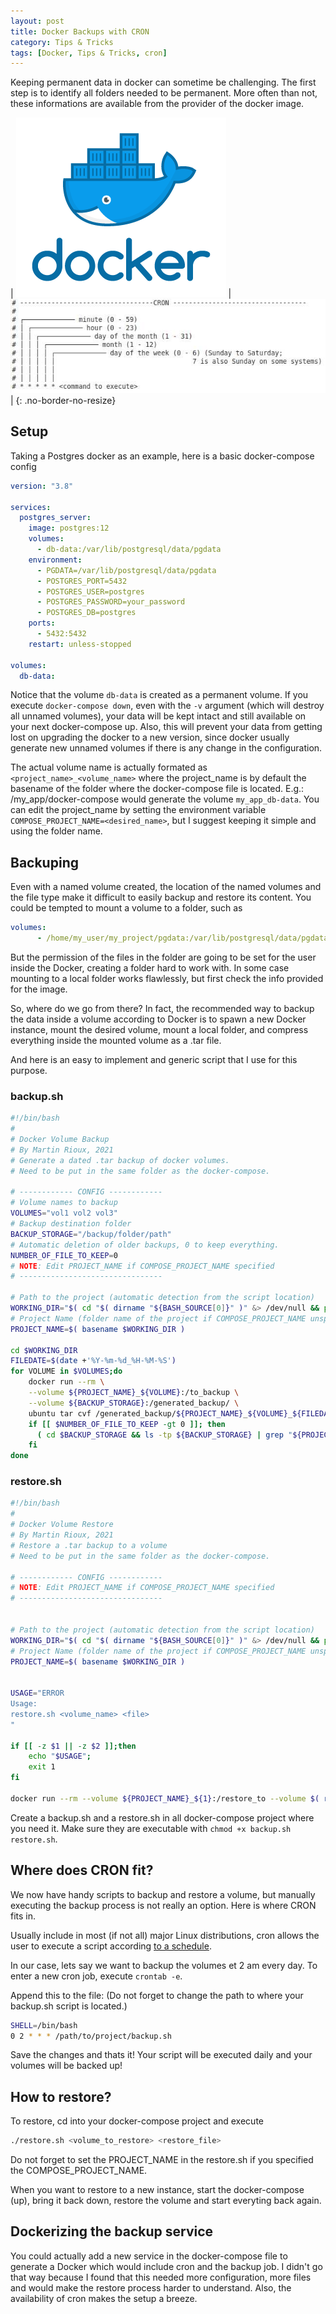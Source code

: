 ```yaml
---
layout: post
title: Docker Backups with CRON
category: Tips & Tricks
tags: [Docker, Tips & Tricks, cron]
---
```

Keeping permanent data in docker can sometime be challenging.
The first step is to identify all folders needed to be permanent. More often than not, these informations are available from the provider of the docker image.

| ![docker](/public/img/generic/docker.png) | ![cron](/public/img/posts/cron.jpg) |
{: .no-border-no-resize}

<!-- more -->

## Setup
Taking a Postgres docker as an example, here is a basic docker-compose config
```yml
version: "3.8"

services:
  postgres_server:
    image: postgres:12
    volumes:
      - db-data:/var/lib/postgresql/data/pgdata
    environment:
      - PGDATA=/var/lib/postgresql/data/pgdata
      - POSTGRES_PORT=5432
      - POSTGRES_USER=postgres
      - POSTGRES_PASSWORD=your_password
      - POSTGRES_DB=postgres
    ports:
      - 5432:5432
    restart: unless-stopped

volumes:
  db-data:
```

Notice that the volume `db-data` is created as a permanent volume.
If you execute `docker-compose down`, even with the `-v` argument (which will destroy all unnamed volumes), your data will be kept intact and still available on your next docker-compose up. Also, this will prevent your data from getting lost on upgrading the docker to a new version, since docker usually generate new unnamed volumes if there is any change in the configuration.

The actual volume name is actually formated as `<project_name>_<volume_name>` where the project_name is by default the basename of the folder where the docker-compose file is located. E.g.: /my_app/docker-compose would generate the volume `my_app_db-data`. You can edit the project_name by setting the environment variable `COMPOSE_PROJECT_NAME=<desired_name>`, but I suggest keeping it simple and using the folder name.

## Backuping
Even with a named volume created, the location of the named volumes and the file type make it difficult to easily backup and restore its content. You could be tempted to mount a volume to a folder, such as
```yml
volumes:
      - /home/my_user/my_project/pgdata:/var/lib/postgresql/data/pgdata
```
But the permission of the files in the folder are going to be set for the user inside the Docker, creating a folder hard to work with.
In some case mounting to a local folder works flawlessly, but first check the info provided for the image.

So, where do we go from there? In fact, the recommended way to backup the data inside a volume according to Docker is to spawn a new Docker instance, mount the desired volume, mount a local folder, and compress everything inside the mounted volume as a .tar file.

And here is an easy to implement and generic script that I use for this purpose.

### backup.sh
```bash
#!/bin/bash
#
# Docker Volume Backup
# By Martin Rioux, 2021
# Generate a dated .tar backup of docker volumes.
# Need to be put in the same folder as the docker-compose.

# ------------ CONFIG ------------
# Volume names to backup
VOLUMES="vol1 vol2 vol3"
# Backup destination folder
BACKUP_STORAGE="/backup/folder/path"
# Automatic deletion of older backups, 0 to keep everything.
NUMBER_OF_FILE_TO_KEEP=0
# NOTE: Edit PROJECT_NAME if COMPOSE_PROJECT_NAME specified
# --------------------------------

# Path to the project (automatic detection from the script location)
WORKING_DIR="$( cd "$( dirname "${BASH_SOURCE[0]}" )" &> /dev/null && pwd )"
# Project Name (folder name of the project if COMPOSE_PROJECT_NAME unspecified )
PROJECT_NAME=$( basename $WORKING_DIR )

cd $WORKING_DIR
FILEDATE=$(date +'%Y-%m-%d_%H-%M-%S')
for VOLUME in $VOLUMES;do
    docker run --rm \
    --volume ${PROJECT_NAME}_${VOLUME}:/to_backup \
    --volume ${BACKUP_STORAGE}:/generated_backup/ \
    ubuntu tar cvf /generated_backup/${PROJECT_NAME}_${VOLUME}_${FILEDATE}.tar /to_backup
    if [[ $NUMBER_OF_FILE_TO_KEEP -gt 0 ]]; then
      ( cd $BACKUP_STORAGE && ls -tp ${BACKUP_STORAGE} | grep "${PROJECT_NAME}_${VOLUME}_" | grep -v '/$' | tail -n +$(( ${NUMBER_OF_FILE_TO_KEEP} + 1 )) | xargs -d '\n' -r rm -- )
    fi
done

```

### restore.sh
```bash
#!/bin/bash
#
# Docker Volume Restore
# By Martin Rioux, 2021
# Restore a .tar backup to a volume
# Need to be put in the same folder as the docker-compose.

# ------------ CONFIG ------------
# NOTE: Edit PROJECT_NAME if COMPOSE_PROJECT_NAME specified
# --------------------------------


# Path to the project (automatic detection from the script location)
WORKING_DIR="$( cd "$( dirname "${BASH_SOURCE[0]}" )" &> /dev/null && pwd )"
# Project Name (folder name of the project if COMPOSE_PROJECT_NAME unspecified )
PROJECT_NAME=$( basename $WORKING_DIR )


USAGE="ERROR
Usage:
restore.sh <volume_name> <file>
"

if [[ -z $1 || -z $2 ]];then
    echo "$USAGE";
    exit 1
fi

docker run --rm --volume ${PROJECT_NAME}_${1}:/restore_to --volume $( realpath ${2}):/bkp_folder/$( basename ${2}) ubuntu tar xvf /bkp_folder/$(basename ${2}) -C /restore_to --strip 1

```

Create a backup.sh and a restore.sh in all docker-compose project where you need it.
Make sure they are executable with ```chmod +x backup.sh restore.sh```.

## Where does CRON fit?
We now have handy scripts to backup and restore a volume, but manually executing the backup process is not really an option. Here is where CRON fits in.

Usually include in most (if not all) major Linux distributions, cron allows the user to execute a script according [to a schedule](https://en.wikipedia.org/wiki/Cron).

In our case, lets say we want to backup the volumes et 2 am every day.
To enter a new cron job, execute `crontab -e`.

Append this to the file:
(Do not forget to change the path to where your backup.sh script is located.)
```bash
SHELL=/bin/bash
0 2 * * * /path/to/project/backup.sh
```
Save the changes and thats it! Your script will be executed daily and your volumes will be backed up!


## How to restore?
To restore, cd into your docker-compose project and execute
```bash
./restore.sh <volume_to_restore> <restore_file>
```

Do not forget to set the PROJECT_NAME in the restore.sh if you specified the COMPOSE_PROJECT_NAME.

When you want to restore to a new instance, start the docker-compose (up), bring it back down, restore the volume and start everyting back again.

## Dockerizing the backup service
You could actually add a new service in the docker-compose file to generate a Docker which would include cron and the backup job. I didn't go that way because I found that this needed more configuration, more files and would make the restore process harder to understand. Also, the availability of cron makes the setup a breeze.
